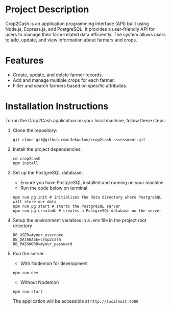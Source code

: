 # Project Description
Crop2Cash is an application programming interface (API) built using Node.js, Express.js, and PostgreSQL. It provides a user-friendly API for users to manage their farm-related data efficiently. The system allows users to add, update, and view information about farmers and crops.

# Features
- Create, update, and delete farmer records.
- Add and manage multiple crops for each farmer.
- Filter and search farmers based on specific attributes.

# Installation Instructions
To run the Crop2Cash application on your local machine, follow these steps:

1. Clone the repository: 
   ```shell
   git clone git@github.com:Jekwulum/crop2cash-assessment.git
   ```
2. Install the project dependencies:
   ```shell
   cd crop2cash
   npm install
   ```
3. Set up the PostgreSQL database:
   - Ensure you have PostgreSQL installed and running on your machine.
   - Run the code below on terminal
    ```shell
    npm run pg:init # initializes the data directory where PostgreSQL will store our data
    npm run pg:start # starts the PostgreSQL server
    npm run pg:createdb # creates a PostgreSQL database on the server
    ```
4. Setup the environment variables in a .env file in the project root driectory
   ```shell
   DB_USER=#your_username
   DB_DATABASE=crop2cash
   DB_PASSWORD=#your_password
   ```
5. Run the server
   - With Nodemon for development
   ```shell
   npm run dev
   ```

   - Without Nodemon
   ```shell
   npm run start
   ```

   The application will be accessible at `http://localhost:4000`